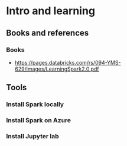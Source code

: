 # Intro and learning

## Books and references
### Books
- https://pages.databricks.com/rs/094-YMS-629/images/LearningSpark2.0.pdf

## Tools

### Install Spark locally
### Install Spark on Azure
### Install Jupyter lab